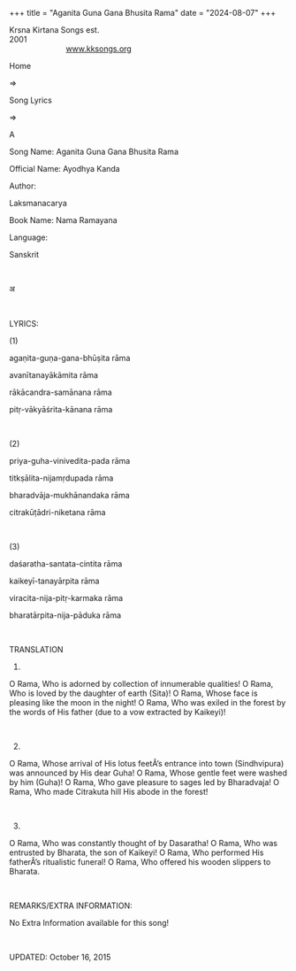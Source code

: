 +++ 
title = "Aganita Guna Gana Bhusita Rama"
date = "2024-08-07"
+++

Krsna Kirtana Songs est.
2001                                                                                                                                    
            
www.kksongs.org








Home
 
⇒
 
Song
Lyrics


⇒
 
A


Song
Name: Aganita Guna Gana Bhusita Rama


Official
Name: Ayodhya Kanda


Author:

Laksmanacarya


Book
Name: 
Nama
Ramayana


Language:

Sanskrit


 








अ








 


LYRICS:


(1)


agaṇita-guṇa-gana-bhūṣita
rāma


avanītanayākāmita
rāma


rākācandra-samānana
rāma


pitṛ-vākyāśrita-kānana
rāma


 


(2)


priya-guha-vinivedita-pada
rāma


titkṣālita-nijamṛdupada
rāma


bharadvāja-mukhānandaka
rāma


citrakūṭādri-niketana
rāma


 


(3)


daśaratha-santata-cintita
rāma


kaikeyī-tanayārpita
rāma


viracita-nija-pitṛ-karmaka
rāma


bharatārpita-nija-pāduka
rāma


 


TRANSLATION


1)
O Rama, Who is adorned by collection of innumerable qualities! O Rama, Who is
loved by the daughter of earth (Sita)! O Rama, Whose face is pleasing like the
moon in the night! O Rama, Who was exiled in the forest by the words of His
father (due to a vow extracted by Kaikeyi)!


 


2)
O Rama, Whose arrival of His lotus feetÂ’s entrance into town (Sindhvipura) was
announced by His dear Guha! O Rama, Whose gentle feet were washed by him
(Guha)! O Rama, Who gave pleasure to sages led by Bharadvaja! O Rama, Who made
Citrakuta hill His abode in the forest!


 


3)
O Rama, Who was constantly thought of by Dasaratha! O Rama, Who was entrusted
by Bharata, the son of Kaikeyi! O Rama, Who performed His fatherÂ’s ritualistic
funeral! O Rama, Who offered his wooden slippers to Bharata.


 


REMARKS/EXTRA
INFORMATION:


No
Extra Information available for this song!


 


UPDATED:
 October 16, 2015